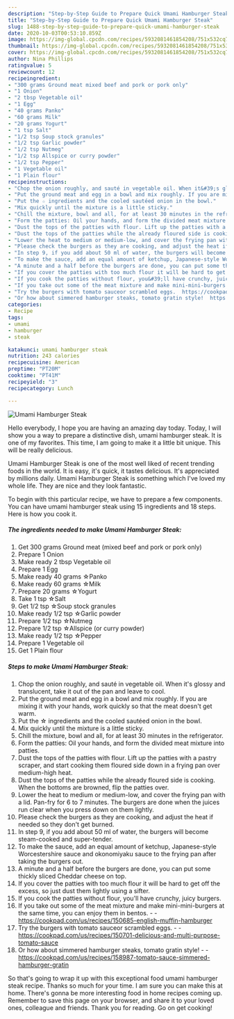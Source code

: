 ```yaml
---
description: "Step-by-Step Guide to Prepare Quick Umami Hamburger Steak"
title: "Step-by-Step Guide to Prepare Quick Umami Hamburger Steak"
slug: 1488-step-by-step-guide-to-prepare-quick-umami-hamburger-steak
date: 2020-10-03T00:53:10.859Z
image: https://img-global.cpcdn.com/recipes/5932081461854208/751x532cq70/umami-hamburger-steak-recipe-main-photo.jpg
thumbnail: https://img-global.cpcdn.com/recipes/5932081461854208/751x532cq70/umami-hamburger-steak-recipe-main-photo.jpg
cover: https://img-global.cpcdn.com/recipes/5932081461854208/751x532cq70/umami-hamburger-steak-recipe-main-photo.jpg
author: Nina Phillips
ratingvalue: 5
reviewcount: 12
recipeingredient:
- "300 grams Ground meat mixed beef and pork or pork only"
- "1 Onion"
- "2 tbsp Vegetable oil"
- "1 Egg"
- "40 grams Panko"
- "60 grams Milk"
- "20 grams Yogurt"
- "1 tsp Salt"
- "1/2 tsp Soup stock granules"
- "1/2 tsp Garlic powder"
- "1/2 tsp Nutmeg"
- "1/2 tsp Allspice or curry powder"
- "1/2 tsp Pepper"
- "1 Vegetable oil"
- "1 Plain flour"
recipeinstructions:
- "Chop the onion roughly, and sauté in vegetable oil. When it&#39;s glossy and translucent, take it out of the pan and leave to cool."
- "Put the ground meat and egg in a bowl and mix roughly. If you are mixing it with your hands, work quickly so that the meat doesn&#39;t get warm."
- "Put the ☆ ingredients and the cooled sautéed onion in the bowl."
- "Mix quickly until the mixture is a little sticky."
- "Chill the mixture, bowl and all, for at least 30 minutes in the refrigerator."
- "Form the patties: Oil your hands, and form the divided meat mixture into patties."
- "Dust the tops of the patties with flour. Lift up the patties with a pastry scraper, and start cooking them floured side down in a frying pan over medium-high heat."
- "Dust the tops of the patties while the already floured side is cooking. When the bottoms are browned, flip the patties over."
- "Lower the heat to medium or medium-low, and cover the frying pan with a lid. Pan-fry for 6 to 7 minutes. The burgers are done when the juices run clear when you press down on them lightly."
- "Please check the burgers as they are cooking, and adjust the heat if needed so they don&#39;t get burned."
- "In step 9, if you add about 50 ml of water, the burgers will become steam-cooked and super-tender."
- "To make the sauce, add an equal amount of ketchup, Japanese-style Worcestershire sauce and okonomiyaku sauce to the frying pan after taking the burgers out."
- "A minute and a half before the burgers are done, you can put some thickly sliced Cheddar cheese on top."
- "If you cover the patties with too much flour it will be hard to get off the excess, so just dust them lightly using a sifter."
- "If you cook the patties without flour, you&#39;ll have crunchy, juicy burgers."
- "If you take out some of the meat mixture and make mini-mini-burgers at the same time, you can enjoy them in bentos.  https://cookpad.com/us/recipes/150685-english-muffin-hamburger"
- "Try the burgers with tomato sauceor scrambled eggs.  https://cookpad.com/us/recipes/150701-delicious-and-multi-purpose-tomato-sauce"
- "Or how about simmered hamburger steaks, tomato gratin style!  https://cookpad.com/us/recipes/158987-tomato-sauce-simmered-hamburger-gratin"
categories:
- Recipe
tags:
- umami
- hamburger
- steak

katakunci: umami hamburger steak 
nutrition: 243 calories
recipecuisine: American
preptime: "PT20M"
cooktime: "PT41M"
recipeyield: "3"
recipecategory: Lunch

---
```



![Umami Hamburger Steak](https://img-global.cpcdn.com/recipes/5932081461854208/751x532cq70/umami-hamburger-steak-recipe-main-photo.jpg)

Hello everybody, I hope you are having an amazing day today. Today, I will show you a way to prepare a distinctive dish, umami hamburger steak. It is one of my favorites. This time, I am going to make it a little bit unique. This will be really delicious.



Umami Hamburger Steak is one of the most well liked of recent trending foods in the world. It is easy, it's quick, it tastes delicious. It's appreciated by millions daily. Umami Hamburger Steak is something which I've loved my whole life. They are nice and they look fantastic.


To begin with this particular recipe, we have to prepare a few components. You can have umami hamburger steak using 15 ingredients and 18 steps. Here is how you cook it.

<!--inarticleads1-->

##### The ingredients needed to make Umami Hamburger Steak:

1. Get 300 grams Ground meat (mixed beef and pork or pork only)
1. Prepare 1 Onion
1. Make ready 2 tbsp Vegetable oil
1. Prepare 1 Egg
1. Make ready 40 grams ☆Panko
1. Make ready 60 grams ☆Milk
1. Prepare 20 grams ☆Yogurt
1. Take 1 tsp ☆Salt
1. Get 1/2 tsp ☆Soup stock granules
1. Make ready 1/2 tsp ☆Garlic powder
1. Prepare 1/2 tsp ☆Nutmeg
1. Prepare 1/2 tsp ☆Allspice (or curry powder)
1. Make ready 1/2 tsp ☆Pepper
1. Prepare 1 Vegetable oil
1. Get 1 Plain flour




<!--inarticleads2-->

##### Steps to make Umami Hamburger Steak:

1. Chop the onion roughly, and sauté in vegetable oil. When it&#39;s glossy and translucent, take it out of the pan and leave to cool.
1. Put the ground meat and egg in a bowl and mix roughly. If you are mixing it with your hands, work quickly so that the meat doesn&#39;t get warm.
1. Put the ☆ ingredients and the cooled sautéed onion in the bowl.
1. Mix quickly until the mixture is a little sticky.
1. Chill the mixture, bowl and all, for at least 30 minutes in the refrigerator.
1. Form the patties: Oil your hands, and form the divided meat mixture into patties.
1. Dust the tops of the patties with flour. Lift up the patties with a pastry scraper, and start cooking them floured side down in a frying pan over medium-high heat.
1. Dust the tops of the patties while the already floured side is cooking. When the bottoms are browned, flip the patties over.
1. Lower the heat to medium or medium-low, and cover the frying pan with a lid. Pan-fry for 6 to 7 minutes. The burgers are done when the juices run clear when you press down on them lightly.
1. Please check the burgers as they are cooking, and adjust the heat if needed so they don&#39;t get burned.
1. In step 9, if you add about 50 ml of water, the burgers will become steam-cooked and super-tender.
1. To make the sauce, add an equal amount of ketchup, Japanese-style Worcestershire sauce and okonomiyaku sauce to the frying pan after taking the burgers out.
1. A minute and a half before the burgers are done, you can put some thickly sliced Cheddar cheese on top.
1. If you cover the patties with too much flour it will be hard to get off the excess, so just dust them lightly using a sifter.
1. If you cook the patties without flour, you&#39;ll have crunchy, juicy burgers.
1. If you take out some of the meat mixture and make mini-mini-burgers at the same time, you can enjoy them in bentos. -  - https://cookpad.com/us/recipes/150685-english-muffin-hamburger
1. Try the burgers with tomato sauceor scrambled eggs. -  - https://cookpad.com/us/recipes/150701-delicious-and-multi-purpose-tomato-sauce
1. Or how about simmered hamburger steaks, tomato gratin style! -  - https://cookpad.com/us/recipes/158987-tomato-sauce-simmered-hamburger-gratin




So that's going to wrap it up with this exceptional food umami hamburger steak recipe. Thanks so much for your time. I am sure you can make this at home. There's gonna be more interesting food in home recipes coming up. Remember to save this page on your browser, and share it to your loved ones, colleague and friends. Thank you for reading. Go on get cooking!
